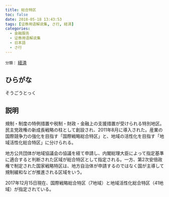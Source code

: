 ```yaml
---
title: 総合特区
toc: false
date: 2018-05-18 13:43:53
tags: [证券用语解说集, さ行, 経済]
categories:
  - 金融服务
  - 证券用语解说集
  - 日本語
  - さ行
---
```


`分類：` [経済](/tags/経済/)

## ひらがな

そうごうとっく

## 説明

規制・制度の特例措置や税制・財政・金融上の支援措置が受けられる特別地区。民主党政権の新成長戦略の柱として創設され、2011年8月に導入された。産業の国際競争力の強化を目指す「国際戦略総合特区」と、地域の活性化を目指す「地域活性化総合特区」に分けられる。

地方公共団体が地域協議会の協議を経て申請し、内閣総理大臣によって指定基準に適合すると判断された区域が総合特区として指定される。一方、第2次安倍政権で制定された国家戦略特区は、地方自治体が申請するのではなく国が主導して規制緩和などが推進される区域をいう。

2017年12月15日現在、国際戦略総合特区（7地域）と地域活性化総合特区（41地域）が指定されている。
